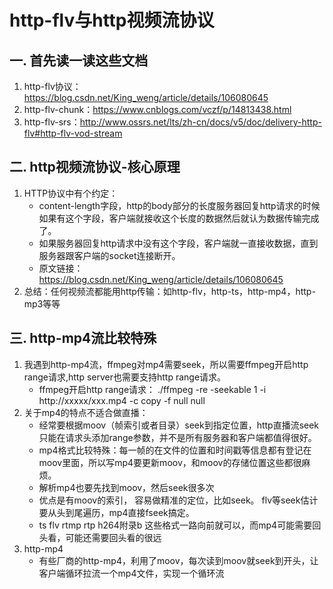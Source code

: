 # http-flv与http视频流协议

## 一. 首先读一读这些文档
1. http-flv协议：https://blog.csdn.net/King_weng/article/details/106080645
1. http-flv-chunk：https://www.cnblogs.com/vczf/p/14813438.html
1. http-flv-srs：http://www.ossrs.net/lts/zh-cn/docs/v5/doc/delivery-http-flv#http-flv-vod-stream

## 二. http视频流协议-核心原理
1. HTTP协议中有个约定：
   - content-length字段，http的body部分的长度服务器回复http请求的时候如果有这个字段，客户端就接收这个长度的数据然后就认为数据传输完成了。
   - 如果服务器回复http请求中没有这个字段，客户端就一直接收数据，直到服务器跟客户端的socket连接断开。
   - 原文链接：https://blog.csdn.net/King_weng/article/details/106080645
2. 总结：任何视频流都能用http传输：如http-flv，http-ts，http-mp4，http-mp3等等

## 三. http-mp4流比较特殊
1. 我遇到http-mp4流，ffmpeg对mp4需要seek，所以需要ffmpeg开启http range请求,http server也需要支持http range请求。
   - ffmpeg开启http range请求： ./ffmpeg -re -seekable 1 -i http://xxxxx/xxx.mp4 -c copy -f null null
2. 关于mp4的特点不适合做直播：
   - 经常要根据moov（帧索引或者目录）seek到指定位置，http直播流seek只能在请求头添加range参数，并不是所有服务器和客户端都值得很好。
   - mp4格式比较特殊：每一帧的在文件的位置和时间戳等信息都有登记在moov里面，所以写mp4要更新moov，和moov的存储位置这些都很麻烦。
   - 解析mp4也要先找到moov，然后seek很多次
   - 优点是有moov的索引， 容易做精准的定位，比如seek。 flv等seek估计要从头到尾遍历，mp4直接fseek搞定。
   - ts flv rtmp rtp h264附录b 这些格式一路向前就可以，而mp4可能需要回头看，可能还需要回头看的很远
3. http-mp4
   - 有些厂商的http-mp4，利用了moov，每次读到moov就seek到开头，让客户端循环拉流一个mp4文件，实现一个循环流




